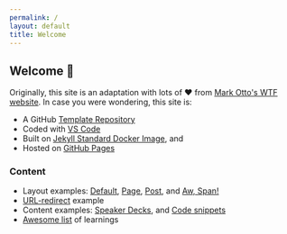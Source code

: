 ```yaml
---
permalink: /
layout: default
title: Welcome
---
```


## Welcome :wave:

Originally, this site is an adaptation with lots of :heart: from [Mark Otto's WTF website](http://wtfhtmlcss.com/). In case you were wondering, this site is:

- A GitHub [Template Repository]()
- Coded with [VS Code]()
- Built on [Jekyll Standard Docker Image](), and
- Hosted on [GitHub Pages]()

### Content

- Layout examples: [Default](/), [Page](/page/), [Post](/post/), and [Aw, Span!](/not-found/)
- [URL-redirect](/notes/) example
- Content examples: [Speaker Decks](/page/), and [Code snippets](/post/)
- [Awesome list](/notes/) of learnings
